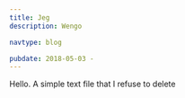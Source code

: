 ```yaml
---
title: Jeg
description: Wengo

navtype: blog

pubdate: 2018-05-03 -
---
```

Hello. A simple text file that I refuse to delete